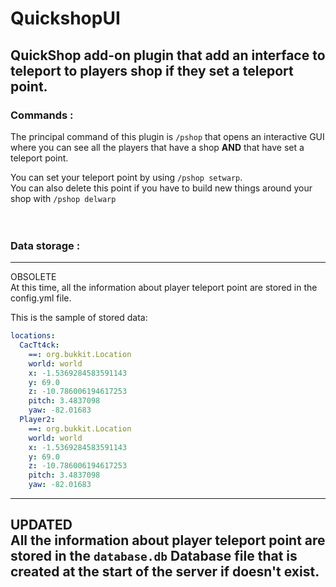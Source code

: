 # QuickshopUI
## QuickShop add-on plugin that add an interface to teleport to players shop if they set a teleport point.

### Commands :
The principal command of this plugin is ```/pshop``` that opens an interactive GUI where you can see all the players
that have a shop **AND** that have set a teleport point.

You can set your teleport point by using ```/pshop setwarp```.</br>
You can also delete this point if you have to build new things around your shop with ```/pshop delwarp```
</br></br></br>

### Data storage :

---
OBSOLETE</br>
At this time, all the information about player teleport point are stored in the config.yml file.

This is the sample of stored data:
```yaml
locations:
  CacTt4ck:
    ==: org.bukkit.Location
    world: world
    x: -1.5369284583591143
    y: 69.0
    z: -10.786006194617253
    pitch: 3.4837098
    yaw: -82.01683
  Player2:
    ==: org.bukkit.Location
    world: world
    x: -1.5369284583591143
    y: 69.0
    z: -10.786006194617253
    pitch: 3.4837098
    yaw: -82.01683
```
---
UPDATED</br>
All the information about player teleport point are stored in the ```database.db``` Database file that is created
at the start of the server if doesn't exist.
---
